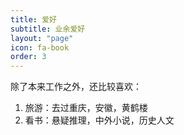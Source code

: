 ```yaml
---
title: 爱好
subtitle: 业余爱好
layout: "page"
icon: fa-book
order: 3
---
```


除了本来工作之外，还比较喜欢：

1. 旅游：去过重庆，安徽，黄鹤楼
2. 看书：悬疑推理，中外小说，历史人文